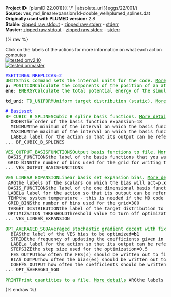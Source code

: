 **Project ID:** [plumID:22.001]({{ '/' | absolute_url }}eggs/22/001/)  
**Source:** ves_md_linearexpansion/1d-double_well/plumed_splines.dat  
**Originally used with PLUMED version:** 2.8  
**Stable:** [zipped raw stdout](plumed_splines.dat.plumed.stdout.txt.zip) - [zipped raw stderr](plumed_splines.dat.plumed.stderr.txt.zip) - [stderr](plumed_splines.dat.plumed.stderr)  
**Master:** [zipped raw stdout](plumed_splines.dat.plumed_master.stdout.txt.zip) - [zipped raw stderr](plumed_splines.dat.plumed_master.stderr.txt.zip) - [stderr](plumed_splines.dat.plumed_master.stderr)  

{% raw %}
<div class="plumedpreheader">
<div class="headerInfo" id="value_details_data/ves_md_linearexpansion/1d-double_well/plumed_splines.dat"> Click on the labels of the actions for more information on what each action computes </div>
<div class="containerBadge">
<div class="headerBadge"><a href="plumed_splines.dat.plumed.stderr"><img src="https://img.shields.io/badge/v2.10-passing-green.svg" alt="tested onv2.10" /></a></div>
<div class="headerBadge"><a href="plumed_splines.dat.plumed_master.stderr"><img src="https://img.shields.io/badge/master-passing-green.svg" alt="tested onmaster" /></a></div>
</div>
</div>
<pre class="plumedlisting">
<span style="color:blue" class="comment">#SETTINGS NREPLICAS=2</span>
<span class="plumedtooltip" style="color:green">UNITS<span class="right">This command sets the internal units for the code. <a href="https://www.plumed.org/doc-master/user-doc/html/UNITS" style="color:green">More details</a><i></i></span></span> <span class="plumedtooltip">NATURAL<span class="right"> use natural units<i></i></span></span>
<span style="display:none;" id="data/ves_md_linearexpansion/1d-double_well/plumed_splines.dat">The UNITS action with label <b></b> calculates something</span><b name="data/ves_md_linearexpansion/1d-double_well/plumed_splines.datp" onclick='showPath("data/ves_md_linearexpansion/1d-double_well/plumed_splines.dat","data/ves_md_linearexpansion/1d-double_well/plumed_splines.datp","data/ves_md_linearexpansion/1d-double_well/plumed_splines.datp","brown")'>p</b>: <span class="plumedtooltip" style="color:green">POSITION<span class="right">Calculate the components of the position of an atom or atoms. <a href="https://www.plumed.org/doc-master/user-doc/html/POSITION" style="color:green">More details</a><i></i></span></span> <span class="plumedtooltip">ATOM<span class="right">the atom number<i></i></span></span>=1
<span style="display:none;" id="data/ves_md_linearexpansion/1d-double_well/plumed_splines.datp">The POSITION action with label <b>p</b> calculates the following quantities:<table  align="center" frame="void" width="95%" cellpadding="5%"><tr><td width="5%"><b> Quantity </b>  </td><td><b> Description </b> </td></tr><tr><td width="5%">p.x</td><td>the x-component of the atom position</td></tr><tr><td width="5%">p.y</td><td>the y-component of the atom position</td></tr><tr><td width="5%">p.z</td><td>the z-component of the atom position</td></tr></table></span><b name="data/ves_md_linearexpansion/1d-double_well/plumed_splines.datene" onclick='showPath("data/ves_md_linearexpansion/1d-double_well/plumed_splines.dat","data/ves_md_linearexpansion/1d-double_well/plumed_splines.datene","data/ves_md_linearexpansion/1d-double_well/plumed_splines.datene","brown")'>ene</b>: <span class="plumedtooltip" style="color:green">ENERGY<span class="right">Calculate the total potential energy of the simulation box. <a href="https://www.plumed.org/doc-master/user-doc/html/ENERGY" style="color:green">More details</a><i></i></span></span>
<br/><span style="display:none;" id="data/ves_md_linearexpansion/1d-double_well/plumed_splines.datene">The ENERGY action with label <b>ene</b> calculates something</span><b name="data/ves_md_linearexpansion/1d-double_well/plumed_splines.dattd_uni" onclick='showPath("data/ves_md_linearexpansion/1d-double_well/plumed_splines.dat","data/ves_md_linearexpansion/1d-double_well/plumed_splines.dattd_uni","data/ves_md_linearexpansion/1d-double_well/plumed_splines.dattd_uni","brown")'>td_uni</b>: <span class="plumedtooltip" style="color:green">TD_UNIFORM<span class="right">Uniform target distribution (static). <a href="https://www.plumed.org/doc-master/user-doc/html/TD_UNIFORM" style="color:green">More details</a><i></i></span></span>
<br/><span style="color:blue" class="comment"># Basisset</span>
<span style="display:none;" id="data/ves_md_linearexpansion/1d-double_well/plumed_splines.dattd_uni">The TD_UNIFORM action with label <b>td_uni</b> calculates something</span><span class="plumedtooltip" style="color:green">BF_CUBIC_B_SPLINES<span class="right">Cubic B spline basis functions. <a href="https://www.plumed.org/doc-master/user-doc/html/BF_CUBIC_B_SPLINES" style="color:green">More details</a><i></i></span></span> ...
  <span class="plumedtooltip">ORDER<span class="right">The order of the basis function expansion<i></i></span></span>=18
  <span class="plumedtooltip">MINIMUM<span class="right">The minimum of the interval on which the basis functions are defined<i></i></span></span>=-3.0
  <span class="plumedtooltip">MAXIMUM<span class="right">The maximum of the interval on which the basis functions are defined<i></i></span></span>=+3.0
  <span class="plumedtooltip">LABEL<span class="right">a label for the action so that its output can be referenced in the input to other actions<i></i></span></span>=<b name="data/ves_md_linearexpansion/1d-double_well/plumed_splines.datbf1" onclick='showPath("data/ves_md_linearexpansion/1d-double_well/plumed_splines.dat","data/ves_md_linearexpansion/1d-double_well/plumed_splines.datbf1","data/ves_md_linearexpansion/1d-double_well/plumed_splines.datbf1","brown")'>bf1</b>
... BF_CUBIC_B_SPLINES
<br/><span style="display:none;" id="data/ves_md_linearexpansion/1d-double_well/plumed_splines.datbf1">The BF_CUBIC_B_SPLINES action with label <b>bf1</b> calculates something</span><span class="plumedtooltip" style="color:green">VES_OUTPUT_BASISFUNCTIONS<span class="right">Output basis functions to file. <a href="https://www.plumed.org/doc-master/user-doc/html/VES_OUTPUT_BASISFUNCTIONS" style="color:green">More details</a><i></i></span></span> ...
 <span class="plumedtooltip">BASIS_FUNCTIONS<span class="right">the label of the basis functions that you want to use<i></i></span></span>=<b name="data/ves_md_linearexpansion/1d-double_well/plumed_splines.datbf1">bf1</b>
 <span class="plumedtooltip">GRID_BINS<span class="right">the number of bins used for the grid for writing the basis function values and derivatives<i></i></span></span>=300
... VES_OUTPUT_BASISFUNCTIONS
<br/><span class="plumedtooltip" style="color:green">VES_LINEAR_EXPANSION<span class="right">Linear basis set expansion bias. <a href="https://www.plumed.org/doc-master/user-doc/html/VES_LINEAR_EXPANSION" style="color:green">More details</a><i></i></span></span> ...
 <span class="plumedtooltip">ARG<span class="right">the labels of the scalars on which the bias will act<i></i></span></span>=<b name="data/ves_md_linearexpansion/1d-double_well/plumed_splines.datp">p.x</b>
 <span class="plumedtooltip">BASIS_FUNCTIONS<span class="right">the label of the one dimensional basis functions that should be used<i></i></span></span>=<b name="data/ves_md_linearexpansion/1d-double_well/plumed_splines.datbf1">bf1</b>
 <span class="plumedtooltip">LABEL<span class="right">a label for the action so that its output can be referenced in the input to other actions<i></i></span></span>=<b name="data/ves_md_linearexpansion/1d-double_well/plumed_splines.datb1" onclick='showPath("data/ves_md_linearexpansion/1d-double_well/plumed_splines.dat","data/ves_md_linearexpansion/1d-double_well/plumed_splines.datb1","data/ves_md_linearexpansion/1d-double_well/plumed_splines.datb1","brown")'>b1</b>
 <span class="plumedtooltip">TEMP<span class="right">the system temperature - this is needed if the MD code does not pass the temperature to PLUMED<i></i></span></span>=0.5
 <span class="plumedtooltip">GRID_BINS<span class="right">the number of bins used for the grid<i></i></span></span>=300
 <span class="plumedtooltip">TARGET_DISTRIBUTION<span class="right">the label of the target distribution to be used<i></i></span></span>=<b name="data/ves_md_linearexpansion/1d-double_well/plumed_splines.dattd_uni">td_uni</b>
 <span class="plumedtooltip">OPTIMIZATION_THRESHOLD<span class="right">Threshold value to turn off optimization of localized basis functions<i></i></span></span>=0.000001
... VES_LINEAR_EXPANSION
<br/><span style="display:none;" id="data/ves_md_linearexpansion/1d-double_well/plumed_splines.datb1">The VES_LINEAR_EXPANSION action with label <b>b1</b> calculates the following quantities:<table  align="center" frame="void" width="95%" cellpadding="5%"><tr><td width="5%"><b> Quantity </b>  </td><td><b> Description </b> </td></tr><tr><td width="5%">b1.bias</td><td>the instantaneous value of the bias potential</td></tr><tr><td width="5%">b1.force2</td><td>the instantaneous value of the squared force due to this bias potential</td></tr></table></span><span class="plumedtooltip" style="color:green">OPT_AVERAGED_SGD<span class="right">Averaged stochastic gradient decent with fixed step size. <a href="https://www.plumed.org/doc-master/user-doc/html/OPT_AVERAGED_SGD" style="color:green">More details</a><i></i></span></span> ...
  <span class="plumedtooltip">BIAS<span class="right">the label of the VES bias to be optimized<i></i></span></span>=<b name="data/ves_md_linearexpansion/1d-double_well/plumed_splines.datb1">b1</b>
  <span class="plumedtooltip">STRIDE<span class="right">the frequency of updating the coefficients given in the number of MD steps<i></i></span></span>=500
  <span class="plumedtooltip">LABEL<span class="right">a label for the action so that its output can be referenced in the input to other actions<i></i></span></span>=<b name="data/ves_md_linearexpansion/1d-double_well/plumed_splines.dato1" onclick='showPath("data/ves_md_linearexpansion/1d-double_well/plumed_splines.dat","data/ves_md_linearexpansion/1d-double_well/plumed_splines.dato1","data/ves_md_linearexpansion/1d-double_well/plumed_splines.dato1","brown")'>o1</b>
  <span class="plumedtooltip">STEPSIZE<span class="right">the step size used for the optimization<i></i></span></span>=0.5
  <span class="plumedtooltip">FES_OUTPUT<span class="right">how often the FES(s) should be written out to file<i></i></span></span>=100
  <span class="plumedtooltip">BIAS_OUTPUT<span class="right">how often the bias(es) should be written out to file<i></i></span></span>=500
  <span class="plumedtooltip">COEFFS_OUTPUT<span class="right"> how often the coefficients should be written to file<i></i></span></span>=10
... OPT_AVERAGED_SGD
<br/><span style="display:none;" id="data/ves_md_linearexpansion/1d-double_well/plumed_splines.dato1">The OPT_AVERAGED_SGD action with label <b>o1</b> calculates the following quantities:<table  align="center" frame="void" width="95%" cellpadding="5%"><tr><td width="5%"><b> Quantity </b>  </td><td><b> Description </b> </td></tr><tr><td width="5%">o1.value</td><td>a scalar</td></tr></table></span><span class="plumedtooltip" style="color:green">PRINT<span class="right">Print quantities to a file. <a href="https://www.plumed.org/doc-master/user-doc/html/PRINT" style="color:green">More details</a><i></i></span></span> <span class="plumedtooltip">ARG<span class="right">the labels of the values that you would like to print to the file<i></i></span></span>=* <span class="plumedtooltip">FILE<span class="right">the name of the file on which to output these quantities<i></i></span></span>=colvar.data <span class="plumedtooltip">STRIDE<span class="right"> the frequency with which the quantities of interest should be output<i></i></span></span>=100
</pre>
{% endraw %}
